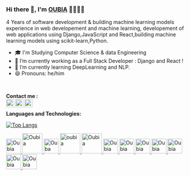 
### Hi there 👋, I'm [OUBIA](https://github.com/oubia) 👩‍💻🇲🇦

4 Years of software development & building machine learning models experience in web developement and machine learning, developement of web applications using Django,JavaScript and React,building machine learning models using scikit-learn,Python.

- 🎓 I'm Studying Computer Science & data Engineering 
- 🔭 I’m currently working as a Full Stack Developer : Django and React !
- 🌱 I’m currently learning DeepLearning and NLP.
- 😄 Pronouns: he/him

<br/>

**Contact me :** 
<br/>
<a href="https://github.com/oubia">
  <img align="left" alt="Oubia's Github" width="22px" src="https://img.icons8.com/color/48/000000/github--v3.png" />
</a>
<a href="dev.oubia@gmail.com">
  <img align="left" alt="Oubia's Email" width="22px" src="https://img.icons8.com/color/48/000000/gmail-new.png"/>
</a>
<a href="https://www.linkedin.com/in/oubia-mohammed-724b32189/">
  <img align="left" alt="Oubia's LinkedIn" width="22px" src="https://img.icons8.com/fluency/48/000000/linkedin.png" />
</a>
<br />



**Languages and Technologies:**
<br/>


[![Top Langs](https://github-readme-stats.vercel.app/api/top-langs/?username=oubia)](https://github.com/WaffIee/github-readme-stats)
        </h3>
<p float="left">
 <a href="https://www.java.com/">
<img alt="Oubia" src="https://devstickers.com/assets/img/pro/7kaq.png" width="40">
 </a>
  
   <a href="https://www.python.org">
<img alt="Oubia" src="https://img.icons8.com/fluency/48/000000/python.png" width="55">
 </a>
  

 <a href="https://www.javascript.com">
<img alt="Ouba"  src="https://img.icons8.com/color/48/000000/javascript.png" width="40">
 </a>
 <a href="https://www.djangoproject.com">
<img alt="oubia" src="https://img.icons8.com/external-tal-revivo-green-tal-revivo/36/000000/external-django-a-high-level-python-web-framework-that-encourages-rapid-development-logo-green-tal-revivo.png" width="55"/>
 </a>
   <a href="https://reactjs.org">
<img alt="Oubia" src="https://img.icons8.com/plasticine/48/000000/react.png" width="55">
 </a>
  <a href="https://nodejs.org/en/">
<img alt="Oubia" src="https://devstickers.com/assets/img/pro/iuw5.png" width="40">
  </a>
 <a href="https://en.wikipedia.org/wiki/HTML">
<img alt="Oubia" src="https://devstickers.com/assets/img/pro/iqm9.png" width="40">
 </a>
 <a href="https://en.wikipedia.org/wiki/CCS3">
<img alt="Oubia" src="https://devstickers.com/assets/img/pro/8pnd.png" width="40">
  </a>
 
 <a href="https://scikit-learn.org/stable/index.html#">
<img alt="Oubia" src="https://iconape.com/scikit-learn-logo-logo-icon-svg-png.html" width="40">
  </a>
 <a href="https://pandas.pydata.org">
<img alt="Oubia" src="https://img.icons8.com/dusk/100/000000/anaconda.png" width="40">
  </a>
   <a href="https://numpy.org">
<img alt="Oubia" src="https://www.vectorlogo.zone/logos/numpy/numpy-ar21.svg" width="40">
  </a>
 <a href="https://code.visualstudio.com/">
<img alt="Oubia" src="https://devstickers.com/assets/img/pro/saxu.png" width="40">
  </a>

</p>

##

